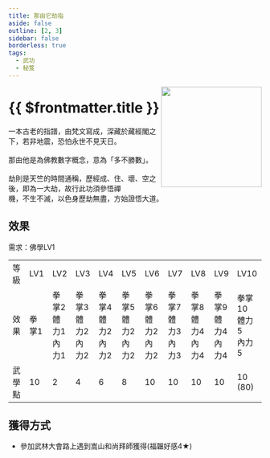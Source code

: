 ```yaml
---
title: 那由它劫指
aside: false
outline: [2, 3]
sidebar: false
borderless: true
tags:
  - 武功
  - 秘笈
---
```


<img src="/images/books/item_book_4005.png" align="right" width="200" />

# {{ $frontmatter.title }}

一本古老的指譜，由梵文寫成，深藏於藏經閣之下，若非地震，恐怕永世不見天日。
<br><br>
那由他是為佛教數字概念，意為「多不勝數」。
<br><br>
劫則是天竺的時間通稱，歷經成、住、壞、空之後，即為一大劫，故行此功須參悟禪<br>
機，不生不滅，以色身歷劫無盡，方始證悟大道。
<br clear="all" />

## 效果

需求：佛學LV1

<table>
    <tr>
        <td>等級</td>
        <td>LV1</td>
        <td>LV2</td>
        <td>LV3</td>
        <td>LV4</td>
        <td>LV5</td>
        <td>LV6</td>
        <td>LV7</td>
        <td>LV8</td>
        <td>LV9</td>
        <td>LV10</td>
    </tr>
    <tr>
        <td>效果</td>
        <td>拳掌1</td>
        <td>拳掌2<br>體力1<br>內力1</td>
        <td>拳掌3<br>體力2<br>內力2</td>
        <td>拳掌4<br>體力2<br>內力2</td>
        <td>拳掌5<br>體力2<br>內力2</td>
        <td>拳掌6<br>體力2<br>內力2</td>
        <td>拳掌7<br>體力3<br>內力3</td>
        <td>拳掌8<br>體力4<br>內力4</td>
        <td>拳掌9<br>體力4<br>內力4</td>
        <td>拳掌10<br>體力5<br>內力5</td>
    </tr>
    <tr>
        <td>武學點</td>
        <td>10</td>
        <td>2</td>
        <td>4</td>
        <td>6</td>
        <td>8</td>
        <td>10</td>
        <td>10</td>
        <td>10</td>
        <td>10</td>
        <td>10 (80)</td>
    </tr>
</table>

## 獲得方式

- 參加武林大會路上遇到嵩山和尚拜師獲得(福韞好感4★)
